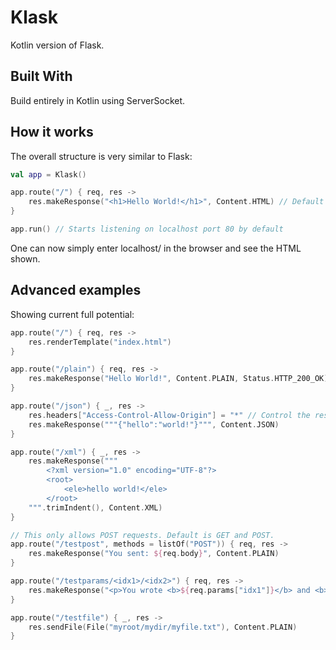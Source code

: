 # Klask

Kotlin version of Flask.

## Built With

Build entirely in Kotlin using ServerSocket.

## How it works

The overall structure is very similar to Flask:
```kotlin
val app = Klask()

app.route("/") { req, res ->
    res.makeResponse("<h1>Hello World!</h1>", Content.HTML) // Default response code is 200
}

app.run() // Starts listening on localhost port 80 by default
```
One can now simply enter localhost/ in the browser and see the HTML shown.

## Advanced examples

Showing current full potential:
```kotlin
app.route("/") { req, res ->
    res.renderTemplate("index.html")
}

app.route("/plain") { req, res ->
    res.makeResponse("Hello World!", Content.PLAIN, Status.HTTP_200_OK) // Explicitly defining the response code
}

app.route("/json") { _, res ->
    res.headers["Access-Control-Allow-Origin"] = "*" // Control the response headers
    res.makeResponse("""{"hello":"world!"}""", Content.JSON)
}

app.route("/xml") { _, res ->
    res.makeResponse("""
        <?xml version="1.0" encoding="UTF-8"?>
        <root>
            <ele>hello world!</ele>
        </root>
    """.trimIndent(), Content.XML)
}

// This only allows POST requests. Default is GET and POST.
app.route("/testpost", methods = listOf("POST")) { req, res ->
    res.makeResponse("You sent: ${req.body}", Content.PLAIN)
}

app.route("/testparams/<idx1>/<idx2>") { req, res ->
    res.makeResponse("<p>You wrote <b>${req.params["idx1"]}</b> and <b>${req.params["idx2"]}</b> as parameters!</p>", Content.HTML)
}

app.route("/testfile") { _, res ->
    res.sendFile(File("myroot/mydir/myfile.txt"), Content.PLAIN)
}
```

